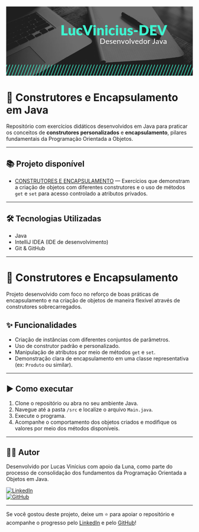 ![Banner](https://github.com/LucVinicius-DEV/ConstrutoresEEncapsulamento/blob/main/banner.png)

# 🧱 Construtores e Encapsulamento em Java

Repositório com exercícios didáticos desenvolvidos em Java para praticar os conceitos de **construtores personalizados** e **encapsulamento**, pilares fundamentais da Programação Orientada a Objetos.

---

## 📚 Projeto disponível

- [CONSTRUTORES E ENCAPSULAMENTO](./src) — Exercícios que demonstram a criação de objetos com diferentes construtores e o uso de métodos `get` e `set` para acesso controlado a atributos privados.

---

## 🛠️ Tecnologias Utilizadas

- Java
- IntelliJ IDEA (IDE de desenvolvimento)
- Git & GitHub

---

# 🧩 Construtores e Encapsulamento

Projeto desenvolvido com foco no reforço de boas práticas de encapsulamento e na criação de objetos de maneira flexível através de construtores sobrecarregados.

## ✨ Funcionalidades

- Criação de instâncias com diferentes conjuntos de parâmetros.
- Uso de construtor padrão e personalizado.
- Manipulação de atributos por meio de métodos `get` e `set`.
- Demonstração clara de encapsulamento em uma classe representativa (ex: `Produto` ou similar).

---

## ▶️ Como executar

1. Clone o repositório ou abra no seu ambiente Java.
2. Navegue até a pasta `/src` e localize o arquivo `Main.java`.
3. Execute o programa.
4. Acompanhe o comportamento dos objetos criados e modifique os valores por meio dos métodos disponíveis.

---

## 👨‍💻 Autor

Desenvolvido por Lucas Vinícius com apoio da Luna, como parte do processo de consolidação dos fundamentos da Programação Orientada a Objetos em Java.

[![LinkedIn](https://img.shields.io/badge/LinkedIn-Lucas%20Vinícius-blue?style=flat&logo=linkedin)](https://www.linkedin.com/in/lucas-vin%C3%ADcius-05b41a35b/)  
[![GitHub](https://img.shields.io/badge/GitHub-LucVinicius--DEV-black?style=flat&logo=github)](https://github.com/LucVinicius-DEV)

---

Se você gostou deste projeto, deixe um ⭐ para apoiar o repositório e acompanhe o progresso pelo [LinkedIn](https://www.linkedin.com/in/lucas-vin%C3%ADcius-05b41a35b/) e pelo [GitHub](https://github.com/LucVinicius-DEV)!
